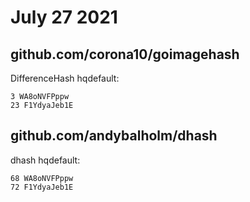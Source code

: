 # July 27 2021

## github.com/corona10/goimagehash

DifferenceHash hqdefault:

~~~
3 WA8oNVFPppw
23 F1YdyaJeb1E
~~~

## github.com/andybalholm/dhash

dhash hqdefault:

~~~
68 WA8oNVFPppw
72 F1YdyaJeb1E
~~~
